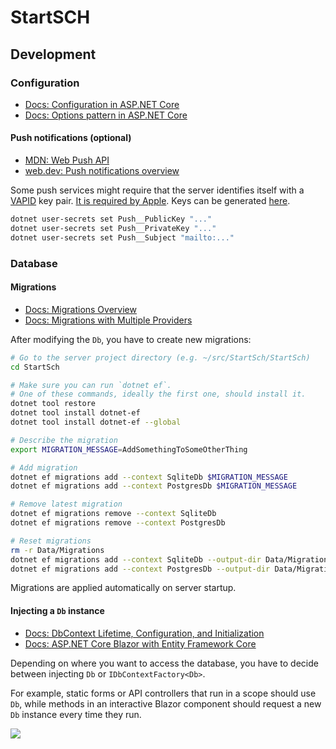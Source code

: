 # StartSCH

## Development
### Configuration
- [Docs: Configuration in ASP.NET Core](https://learn.microsoft.com/en-us/aspnet/core/fundamentals/configuration)
- [Docs: Options pattern in ASP.NET Core](https://learn.microsoft.com/en-us/aspnet/core/fundamentals/configuration/options)

#### Push notifications (optional)
- [MDN: Web Push API](https://developer.mozilla.org/en-US/docs/Web/API/Push_API)
- [web.dev: Push notifications overview](https://web.dev/articles/push-notifications-overview)

Some push services might require that the server identifies itself with a 
[VAPID](https://datatracker.ietf.org/doc/html/rfc8292) key pair.
[It is required by Apple](https://developer.apple.com/documentation/usernotifications/sending-web-push-notifications-in-web-apps-and-browsers#Prepare-your-server-to-send-push-notifications).
Keys can be generated [here](https://web-push-codelab.glitch.me/).

```sh
dotnet user-secrets set Push__PublicKey "..."
dotnet user-secrets set Push__PrivateKey "..."
dotnet user-secrets set Push__Subject "mailto:..."
```

### Database
#### Migrations
- [Docs: Migrations Overview](https://learn.microsoft.com/en-us/ef/core/managing-schemas/migrations)
- [Docs: Migrations with Multiple Providers](https://learn.microsoft.com/en-us/ef/core/managing-schemas/migrations/providers)

After modifying the `Db`, you have to create new migrations:
```sh
# Go to the server project directory (e.g. ~/src/StartSch/StartSch)
cd StartSch

# Make sure you can run `dotnet ef`.
# One of these commands, ideally the first one, should install it.
dotnet tool restore
dotnet tool install dotnet-ef
dotnet tool install dotnet-ef --global

# Describe the migration
export MIGRATION_MESSAGE=AddSomethingToSomeOtherThing

# Add migration
dotnet ef migrations add --context SqliteDb $MIGRATION_MESSAGE
dotnet ef migrations add --context PostgresDb $MIGRATION_MESSAGE

# Remove latest migration
dotnet ef migrations remove --context SqliteDb
dotnet ef migrations remove --context PostgresDb

# Reset migrations
rm -r Data/Migrations
dotnet ef migrations add --context SqliteDb --output-dir Data/Migrations/Sqlite $MIGRATION_MESSAGE
dotnet ef migrations add --context PostgresDb --output-dir Data/Migrations/Postgres $MIGRATION_MESSAGE
```

Migrations are applied automatically on server startup.

#### Injecting a `Db` instance
- [Docs: DbContext Lifetime, Configuration, and Initialization](https://learn.microsoft.com/en-us/ef/core/dbcontext-configuration/)
- [Docs: ASP.NET Core Blazor with Entity Framework Core](https://learn.microsoft.com/en-us/aspnet/core/blazor/blazor-ef-core)

Depending on where you want to access the database, you have to decide between injecting `Db` or `IDbContextFactory<Db>`.

For example, static forms or API controllers that run in a scope should use `Db`, while methods in an interactive Blazor component should request a new `Db` instance every time they run.

[![](https://i.kym-cdn.com/entries/icons/original/000/044/268/shoescover.jpg)](https://knowyourmeme.com/memes/if-your-boss-lawyers-pants-looks-like-this)
